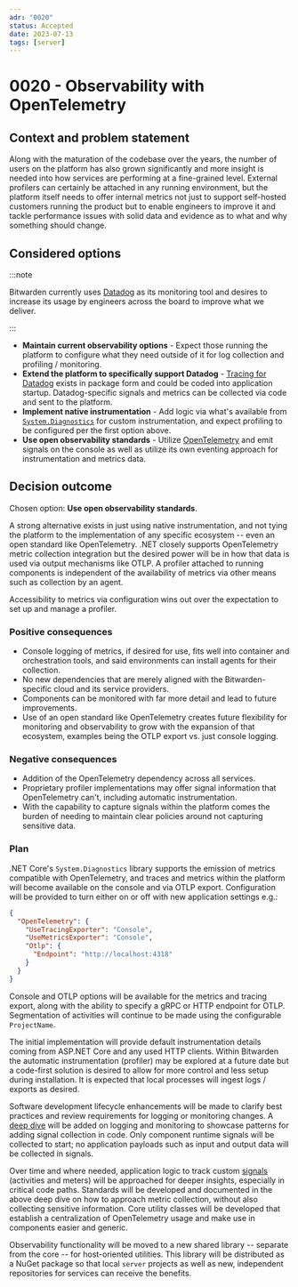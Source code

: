 ```yaml
---
adr: "0020"
status: Accepted
date: 2023-07-13
tags: [server]
---
```


# 0020 - Observability with OpenTelemetry

<AdrTable frontMatter={frontMatter}></AdrTable>

## Context and problem statement

Along with the maturation of the codebase over the years, the number of users on the platform has
also grown significantly and more insight is needed into how services are performing at a
fine-grained level. External profilers can certainly be attached in any running environment, but the
platform itself needs to offer internal metrics not just to support self-hosted customers running
the product but to enable engineers to improve it and tackle performance issues with solid data and
evidence as to what and why something should change.

## Considered options

:::note

Bitwarden currently uses [Datadog][dd] as its monitoring tool and desires to increase its usage by
engineers across the board to improve what we deliver.

:::

- **Maintain current observability options** - Expect those running the platform to configure what
  they need outside of it for log collection and profiling / monitoring.
- **Extend the platform to specifically support Datadog** - [Tracing for Datadog][ddtracer] exists
  in package form and could be coded into application startup. Datadog-specific signals and metrics
  can be collected via code and sent to the platform.
- **Implement native instrumentation** - Add logic via what's available from
  [`System.Diagnostics`][native] for custom instrumentation, and expect profiling to be configured
  per the first option above.
- **Use open observability standards** - Utilize [OpenTelemetry][otel] and emit signals on the
  console as well as utilize its own eventing approach for instrumentation and metrics data.

## Decision outcome

Chosen option: **Use open observability standards**.

A strong alternative exists in just using native instrumentation, and not tying the platform to the
implementation of any specific ecosystem -- even an open standard like OpenTelemetry. .NET closely
supports OpenTelemetry metric collection integration but the desired power will be in how that data
is used via output mechanisms like OTLP. A profiler attached to running components is independent of
the availability of metrics via other means such as collection by an agent.

Accessibility to metrics via configuration wins out over the expectation to set up and manage a
profiler.

### Positive consequences

- Console logging of metrics, if desired for use, fits well into container and orchestration tools,
  and said environments can install agents for their collection.
- No new dependencies that are merely aligned with the Bitwarden-specific cloud and its service
  providers.
- Components can be monitored with far more detail and lead to future improvements.
- Use of an open standard like OpenTelemetry creates future flexibility for monitoring and
  observability to grow with the expansion of that ecosystem, examples being the OTLP export vs.
  just console logging.

### Negative consequences

- Addition of the OpenTelemetry dependency across all services.
- Proprietary profiler implementations may offer signal information that OpenTelemetry can't,
  including automatic instrumentation.
- With the capability to capture signals within the platform comes the burden of needing to maintain
  clear policies around not capturing sensitive data.

### Plan

.NET Core's `System.Diagnostics` library supports the emission of metrics compatible with
OpenTelemetry, and traces and metrics within the platform will become available on the console and
via OTLP export. Configuration will be provided to turn either on or off with new application
settings e.g.:

```json
{
  "OpenTelemetry": {
    "UseTracingExporter": "Console",
    "UseMetricsExporter": "Console",
    "Otlp": {
      "Endpoint": "http://localhost:4318"
    }
  }
}
```

Console and OTLP options will be available for the metrics and tracing export, along with the
ability to specify a gRPC or HTTP endpoint for OTLP. Segmentation of activities will continue to be
made using the configurable `ProjectName`.

The initial implementation will provide default instrumentation details coming from ASP.NET Core and
any used HTTP clients. Within Bitwarden the automatic instrumentation (profiler) may be explored at
a future date but a code-first solution is desired to allow for more control and less setup during
installation. It is expected that local processes will ingest logs / exports as desired.

Software development lifecycle enhancements will be made to clarify best practices and review
requirements for logging or monitoring changes. A [deep dive](/architecture/deep-dives) will be
added on logging and monitoring to showcase patterns for adding signal collection in code. Only
component runtime signals will be collected to start; no application payloads such as input and
output data will be collected in signals.

Over time and where needed, application logic to track custom [signals][otelsignals] (activities and
meters) will be approached for deeper insights, especially in critical code paths. Standards will be
developed and documented in the above deep dive on how to approach metric collection, without also
collecting sensitive information. Core utility classes will be developed that establish a
centralization of OpenTelemetry usage and make use in components easier and generic.

Observability functionality will be moved to a new shared library -- separate from the core -- for
host-oriented utilities. This library will be distributed as a NuGet package so that local `server`
projects as well as new, independent repositories for services can receive the benefits.

[dd]: https://www.datadoghq.com/
[ddtracer]: https://www.nuget.org/packages/Datadog.Trace.Bundle
[native]: https://learn.microsoft.com/en-us/dotnet/core/diagnostics/metrics-instrumentation
[otel]: https://opentelemetry.io/
[otelsignals]: https://opentelemetry.io/docs/concepts/signals/
